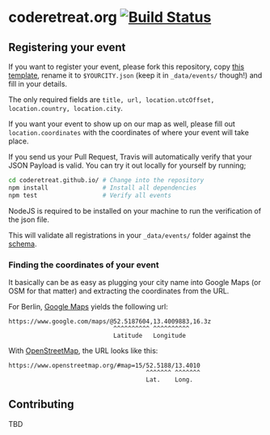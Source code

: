 # coderetreat.org [![Build Status](https://travis-ci.org/coderetreat/coderetreat.github.io.svg?branch=master)](https://travis-ci.org/coderetreat/coderetreat.github.io)

## Registering your event

If you want to register your event, please fork this repository, copy [this template](https://github.com/coderetreat/coderetreat.github.io/tree/master/_data/events/TEMPLATE), rename it to `$YOURCITY.json` (keep it in `_data/events/` though!) and fill in your details.

The only required fields are `title, url, location.utcOffset, location.country, location.city`.

If you want your event to show up on our map as well, please fill out `location.coordinates` with the coordinates of where your event will take place.

If you send us your Pull Request, Travis will automatically verify that your JSON Payload is valid. You can try it out locally for yourself by running;

```sh
cd coderetreat.github.io/ # Change into the repository
npm install               # Install all dependencies
npm test                  # Verify all events
```

NodeJS is required to be installed on your machine to run the verification of the json file.

This will validate all registrations in your `_data/events/` folder against the [schema](https://github.com/coderetreat/coderetreat.github.io/blob/master/events/event_schema.json).

### Finding the coordinates of your event

It basically can be as easy as plugging your city name into Google Maps (or OSM for that matter) and extracting the coordinates from the URL.

For Berlin, [Google Maps](https://google.com/maps/) yields the following url:

```
https://www.google.com/maps/@52.5187604,13.4009883,16.3z
                             ^^^^^^^^^^ ^^^^^^^^^^
                             Latitude   Longitude
```

With [OpenStreetMap](https://www.openstreetmap.org), the URL looks like this:
```
https://www.openstreetmap.org/#map=15/52.5188/13.4010
                                      ^^^^^^^ ^^^^^^^
                                      Lat.    Long.
```

## Contributing

TBD
